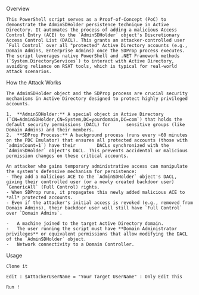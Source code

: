 Overview

    This PowerShell script serves as a Proof-of-Concept (PoC) to demonstrate the AdminSDHolder persistence technique in Active Directory. It automates the process of adding a malicious Access Control Entry (ACE) to the `AdminSDHolder` object's Discretionary Access Control List (DACL). This grants an attacker-controlled user `Full Control` over all "protected" Active Directory accounts (e.g., Domain Admins, Enterprise Admins) once the SDProp process executes. The script leverages native PowerShell and .NET Framework methods (`System.DirectoryServices`) to interact with Active Directory, avoiding reliance on RSAT tools, which is typical for real-world attack scenarios.
    
How the Attack Works

    The AdminSDHolder object and the SDProp process are crucial security mechanisms in Active Directory designed to protect highly privileged accounts.

    1.  **AdminSDHolder:** A special object in Active Directory (`CN=AdminSDHolder,CN=System,DC=yourdomain,DC=com`) that holds the default security permissions (DACL) for      sensitive groups (like Domain Admins) and their members.
    2.  **SDProp Process:** A background process (runs every ~60 minutes on the PDC Emulator) that ensures all protected accounts (those with `adminCount=1`) have their        DACLs synchronized with the `AdminSDHolder` object's DACL. This prevents accidental or malicious permission changes on these critical accounts.

    An attacker who gains temporary administrative access can manipulate the system's defensive mechanism for persistence:
    - They add a malicious ACE to the `AdminSDHolder` object's DACL, giving their controlled user (or a newly created backdoor user) `GenericAll` (Full Control) rights.
    - When SDProp runs, it propagates this newly added malicious ACE to *all* protected accounts.
    - Even if the attacker's initial access is revoked (e.g., removed from Domain Admins), their backdoor user will still have `Full Control` over `Domain Admins`.

    -   A machine joined to the target Active Directory domain.
    -   The user running the script must have **Domain Administrator privileges** or equivalent permissions that allow modifying the DACL of the `AdminSDHolder` object.
    -   Network connectivity to a Domain Controller.

Usage

    Clone it

    Edit : $AttackerUserName = "Your Target UserName" : Only Edit This 

    Run !






    
